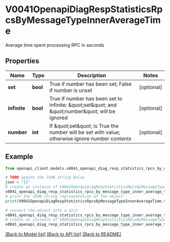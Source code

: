 # V0041OpenapiDiagRespStatisticsRpcsByMessageTypeInnerAverageTime

Average time spent processing RPC in seconds

## Properties

Name | Type | Description | Notes
------------ | ------------- | ------------- | -------------
**set** | **bool** | True if number has been set; False if number is unset | [optional] 
**infinite** | **bool** | True if number has been set to infinite; \&quot;set\&quot; and \&quot;number\&quot; will be ignored | [optional] 
**number** | **int** | If \&quot;set\&quot; is True the number will be set with value; otherwise ignore number contents | [optional] 

## Example

```python
from openapi_client.models.v0041_openapi_diag_resp_statistics_rpcs_by_message_type_inner_average_time import V0041OpenapiDiagRespStatisticsRpcsByMessageTypeInnerAverageTime

# TODO update the JSON string below
json = "{}"
# create an instance of V0041OpenapiDiagRespStatisticsRpcsByMessageTypeInnerAverageTime from a JSON string
v0041_openapi_diag_resp_statistics_rpcs_by_message_type_inner_average_time_instance = V0041OpenapiDiagRespStatisticsRpcsByMessageTypeInnerAverageTime.from_json(json)
# print the JSON string representation of the object
print(V0041OpenapiDiagRespStatisticsRpcsByMessageTypeInnerAverageTime.to_json())

# convert the object into a dict
v0041_openapi_diag_resp_statistics_rpcs_by_message_type_inner_average_time_dict = v0041_openapi_diag_resp_statistics_rpcs_by_message_type_inner_average_time_instance.to_dict()
# create an instance of V0041OpenapiDiagRespStatisticsRpcsByMessageTypeInnerAverageTime from a dict
v0041_openapi_diag_resp_statistics_rpcs_by_message_type_inner_average_time_from_dict = V0041OpenapiDiagRespStatisticsRpcsByMessageTypeInnerAverageTime.from_dict(v0041_openapi_diag_resp_statistics_rpcs_by_message_type_inner_average_time_dict)
```
[[Back to Model list]](../README.md#documentation-for-models) [[Back to API list]](../README.md#documentation-for-api-endpoints) [[Back to README]](../README.md)


